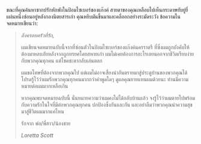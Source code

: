 ขณะที่คุณค้นหาซากปรักหักพังในป้อมไซเบอร์ของแก๊งค์ สายตาของคุณเหลือบไปเห็นกระดาษยับยู่ยี่แผ่นหนึ่งซ่อนอยู่หลังกองนิตยสารเก่า คุณหยิบมันขึ้นมาและคลี่ออกอย่างระมัดระวัง ข้อความในจดหมายเขียนว่า:

> _ถึงครอบครัวที่รัก,_
>
> ผมเขียนจดหมายฉบับนี้จากที่ซ่อนตัวในป้อมไซเบอร์ของแก๊งค์นครราตรี ที่ซึ่งผมถูกบังคับให้ต้องมาหลบภัยหลังจากถูกทรยศโดยสหายเก่า ผมไม่เคยต้องการอะไรเลยนอกจากชีวิตเรียบง่ายกับพวกคุณทุกคน แต่โชคชะตากลับเล่นตลก
>
> ผมขอโทษที่ต้องจากพวกคุณไป แต่ผมไม่อาจเสี่ยงนำอันตรายมาสู่ประตูบ้านของพวกคุณได้ โปรดรู้ไว้ว่าผมรักพวกคุณทุกคนมากกว่าคำพูดใดๆ ดูแลคุณยายแทนผมด้วยนะ ท่านมีความหมายต่อผมมากเหลือเกิน
>
> หากคุณพบจดหมายฉบับนี้ นั่นหมายความว่าผมคงไม่ได้กลับบ้านแล้ว จงรู้ไว้ว่าผมตายไปพร้อมกับความรักในใจที่มีต่อพวกคุณทุกคน ปกป้องซึ่งกันและกัน และอย่าลืมว่าพวกคุณนำความสุขมาสู่ชีวิตผมมากแค่ไหน
>
> รักจาก พ่อ/พี่สาว/น้องชาย
>
> _Loretta Scott_
